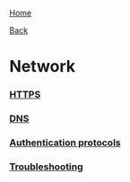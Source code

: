 [Home](/)

[Back](../index.md)

# Network

### [HTTPS](https.md)
### [DNS](dns.md)
### [Authentication protocols](authentication.md)
### [Troubleshooting](troubleshooting.md)